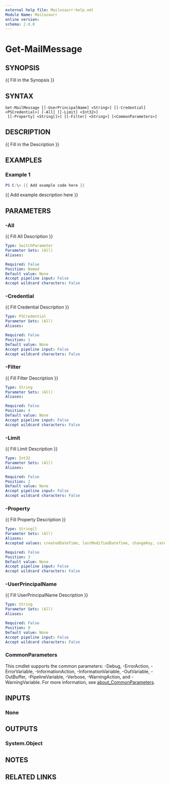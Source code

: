 ```yaml
---
external help file: Mailozaurr-help.xml
Module Name: Mailozaurr
online version:
schema: 2.0.0
---
```


# Get-MailMessage

## SYNOPSIS
{{ Fill in the Synopsis }}

## SYNTAX

```
Get-MailMessage [[-UserPrincipalName] <String>] [[-Credential] <PSCredential>] [-All] [[-Limit] <Int32>]
 [[-Property] <String[]>] [[-Filter] <String>] [<CommonParameters>]
```

## DESCRIPTION
{{ Fill in the Description }}

## EXAMPLES

### Example 1
```powershell
PS C:\> {{ Add example code here }}
```

{{ Add example description here }}

## PARAMETERS

### -All
{{ Fill All Description }}

```yaml
Type: SwitchParameter
Parameter Sets: (All)
Aliases:

Required: False
Position: Named
Default value: None
Accept pipeline input: False
Accept wildcard characters: False
```

### -Credential
{{ Fill Credential Description }}

```yaml
Type: PSCredential
Parameter Sets: (All)
Aliases:

Required: False
Position: 1
Default value: None
Accept pipeline input: False
Accept wildcard characters: False
```

### -Filter
{{ Fill Filter Description }}

```yaml
Type: String
Parameter Sets: (All)
Aliases:

Required: False
Position: 4
Default value: None
Accept pipeline input: False
Accept wildcard characters: False
```

### -Limit
{{ Fill Limit Description }}

```yaml
Type: Int32
Parameter Sets: (All)
Aliases:

Required: False
Position: 2
Default value: None
Accept pipeline input: False
Accept wildcard characters: False
```

### -Property
{{ Fill Property Description }}

```yaml
Type: String[]
Parameter Sets: (All)
Aliases:
Accepted values: createdDateTime, lastModifiedDateTime, changeKey, categories, receivedDateTime, sentDateTime, hasAttachments, internetMessageId, subject, bodyPreview, importance, parentFolderId, conversationId, conversationIndex, isDeliveryReceiptRequested, isReadReceiptRequested, isRead, isDraft, webLink, inferenceClassification, body, sender, from, toRecipients, ccRecipients, bccRecipients, replyTo, flag

Required: False
Position: 3
Default value: None
Accept pipeline input: False
Accept wildcard characters: False
```

### -UserPrincipalName
{{ Fill UserPrincipalName Description }}

```yaml
Type: String
Parameter Sets: (All)
Aliases:

Required: False
Position: 0
Default value: None
Accept pipeline input: False
Accept wildcard characters: False
```

### CommonParameters
This cmdlet supports the common parameters: -Debug, -ErrorAction, -ErrorVariable, -InformationAction, -InformationVariable, -OutVariable, -OutBuffer, -PipelineVariable, -Verbose, -WarningAction, and -WarningVariable. For more information, see [about_CommonParameters](http://go.microsoft.com/fwlink/?LinkID=113216).

## INPUTS

### None

## OUTPUTS

### System.Object
## NOTES

## RELATED LINKS
